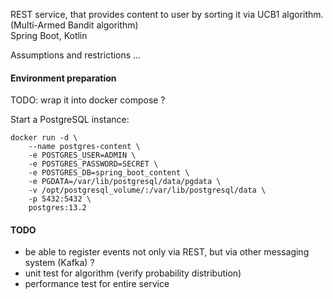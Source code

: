 REST service, that provides content to user by sorting it via UCB1 algorithm. (Multi-Armed Bandit algorithm)  
Spring Boot, Kotlin

Assumptions and restrictions ...

#### Environment preparation

TODO: wrap it into docker compose ?

Start a PostgreSQL instance:

```
docker run -d \
    --name postgres-content \
    -e POSTGRES_USER=ADMIN \
    -e POSTGRES_PASSWORD=SECRET \
    -e POSTGRES_DB=spring_boot_content \
    -e PGDATA=/var/lib/postgresql/data/pgdata \
    -v /opt/postgresql_volume/:/var/lib/postgresql/data \
    -p 5432:5432 \
    postgres:13.2
```

#### TODO

- be able to register events not only via REST, but via other messaging system (Kafka) ?
- unit test for algorithm (verify probability distribution)
- performance test for entire service

